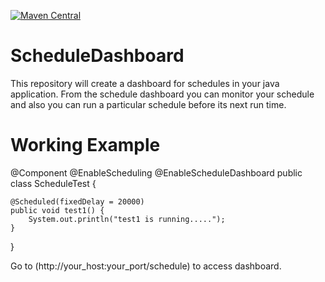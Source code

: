 [![Maven Central](https://maven-badges.herokuapp.com/maven-central/com.github.varshaupadhyay/schedule-dashboard/badge.svg)](https://maven-badges.herokuapp.com/maven-central/com.github.varshaupadhyay/schedule-dashboard/)

# ScheduleDashboard
This repository will create a dashboard for schedules in your java application.
From the schedule dashboard you can monitor your schedule and also you can run a particular schedule before its next run time.

# Working Example

@Component
@EnableScheduling
@EnableScheduleDashboard
public class ScheduleTest {

	@Scheduled(fixedDelay = 20000)
	public void test1() {
		System.out.println("test1 is running.....");
	}
  }
  
  
  Go to (http://your_host:your_port/schedule) to access dashboard.
  
  
